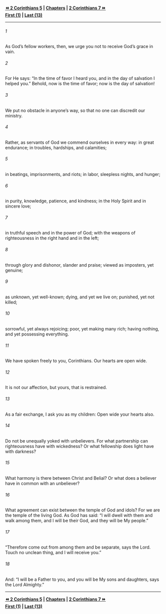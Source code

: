   
**[⏪ 2 Corinthians 5](./2%20Corinthians%205.md) | [Chapters](./_index.md) | [2 Corinthians 7 ⏩](./2%20Corinthians%207.md)**  
**[First (1)](./2%20Corinthians%201.md) | [Last (13)](./2%20Corinthians%2013.md)**  
  
---  
  
###### 1  
As God’s fellow workers, then, we urge you not to receive God’s grace in vain.  
  
###### 2  
For He says: “In the time of favor I heard you, and in the day of salvation I helped you.” Behold, now is the time of favor; now is the day of salvation!  
  
###### 3  
We put no obstacle in anyone’s way, so that no one can discredit our ministry.  
  
###### 4  
Rather, as servants of God we commend ourselves in every way: in great endurance; in troubles, hardships, and calamities;  
  
###### 5  
in beatings, imprisonments, and riots; in labor, sleepless nights, and hunger;  
  
###### 6  
in purity, knowledge, patience, and kindness; in the Holy Spirit and in sincere love;  
  
###### 7  
in truthful speech and in the power of God; with the weapons of righteousness in the right hand and in the left;  
  
###### 8  
through glory and dishonor, slander and praise; viewed as imposters, yet genuine;  
  
###### 9  
as unknown, yet well-known; dying, and yet we live on; punished, yet not killed;  
  
###### 10  
sorrowful, yet always rejoicing; poor, yet making many rich; having nothing, and yet possessing everything.  
  
###### 11  
We have spoken freely to you, Corinthians. Our hearts are open wide.  
  
###### 12  
It is not our affection, but yours, that is restrained.  
  
###### 13  
As a fair exchange, I ask you as my children: Open wide your hearts also.  
  
###### 14  
Do not be unequally yoked with unbelievers. For what partnership can righteousness have with wickedness? Or what fellowship does light have with darkness?  
  
###### 15  
What harmony is there between Christ and Belial? Or what does a believer have in common with an unbeliever?  
  
###### 16  
What agreement can exist between the temple of God and idols? For we are the temple of the living God. As God has said: “I will dwell with them and walk among them, and I will be their God, and they will be My people.”  
  
###### 17  
“Therefore come out from among them and be separate, says the Lord. Touch no unclean thing, and I will receive you.”  
  
###### 18  
And: “I will be a Father to you, and you will be My sons and daughters, says the Lord Almighty.”  
  
  
---  
  
**[⏪ 2 Corinthians 5](./2%20Corinthians%205.md) | [Chapters](./_index.md) | [2 Corinthians 7 ⏩](./2%20Corinthians%207.md)**  
**[First (1)](./2%20Corinthians%201.md) | [Last (13)](./2%20Corinthians%2013.md)**  
  
